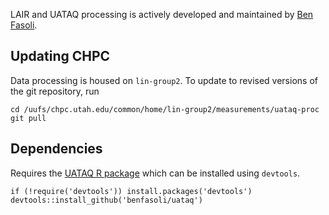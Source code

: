 LAIR and UATAQ processing is actively developed and maintained by [Ben Fasoli](https://benfasoli.com).

## Updating CHPC
Data processing is housed on `lin-group2`. To update to revised versions of the git repository, run
```
cd /uufs/chpc.utah.edu/common/home/lin-group2/measurements/uataq-proc
git pull
```

## Dependencies
Requires the [UATAQ R package](https://github.com/benfasoli/uataq) which can be installed using `devtools`.
```
if (!require('devtools')) install.packages('devtools')
devtools::install_github('benfasoli/uataq')
```